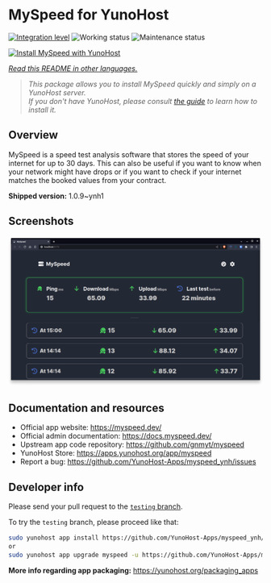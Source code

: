 <!--
N.B.: This README was automatically generated by <https://github.com/YunoHost/apps/tree/master/tools/readme_generator>
It shall NOT be edited by hand.
-->

# MySpeed for YunoHost

[![Integration level](https://apps.yunohost.org/badge/integration/myspeed)](https://ci-apps.yunohost.org/ci/apps/myspeed/)
![Working status](https://apps.yunohost.org/badge/state/myspeed)
![Maintenance status](https://apps.yunohost.org/badge/maintained/myspeed)

[![Install MySpeed with YunoHost](https://install-app.yunohost.org/install-with-yunohost.svg)](https://install-app.yunohost.org/?app=myspeed)

*[Read this README in other languages.](./ALL_README.md)*

> *This package allows you to install MySpeed quickly and simply on a YunoHost server.*  
> *If you don't have YunoHost, please consult [the guide](https://yunohost.org/install) to learn how to install it.*

## Overview

MySpeed is a speed test analysis software that stores the speed of your internet for up to 30 days. This can also be useful if you want to know when your network might have drops or if you want to check if your internet matches the booked values from your contract.



**Shipped version:** 1.0.9~ynh1

## Screenshots

![Screenshot of MySpeed](./doc/screenshots/screenshot.png)

## Documentation and resources

- Official app website: <https://myspeed.dev/>
- Official admin documentation: <https://docs.myspeed.dev/>
- Upstream app code repository: <https://github.com/gnmyt/myspeed>
- YunoHost Store: <https://apps.yunohost.org/app/myspeed>
- Report a bug: <https://github.com/YunoHost-Apps/myspeed_ynh/issues>

## Developer info

Please send your pull request to the [`testing` branch](https://github.com/YunoHost-Apps/myspeed_ynh/tree/testing).

To try the `testing` branch, please proceed like that:

```bash
sudo yunohost app install https://github.com/YunoHost-Apps/myspeed_ynh/tree/testing --debug
or
sudo yunohost app upgrade myspeed -u https://github.com/YunoHost-Apps/myspeed_ynh/tree/testing --debug
```

**More info regarding app packaging:** <https://yunohost.org/packaging_apps>
